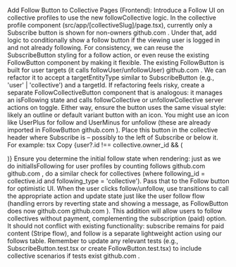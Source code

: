 Add Follow Button to Collective Pages (Frontend): Introduce a Follow UI on collective profiles to use the new followCollective logic. In the collective profile component (src/app/[collectiveSlug]/page.tsx), currently only a Subscribe button is shown for non-owners
github.com
. Under that, add logic to conditionally show a follow button if the viewing user is logged in and not already following. For consistency, we can reuse the SubscribeButton styling for a follow action, or even reuse the existing FollowButton component by making it flexible. The existing FollowButton is built for user targets (it calls followUser/unfollowUser)
github.com
. We can refactor it to accept a targetEntityType similar to SubscribeButton (e.g., 'user' | 'collective') and a targetId. If refactoring feels risky, create a separate FollowCollectiveButton component that is analogous: it manages an isFollowing state and calls followCollective or unfollowCollective server actions on toggle. Either way, ensure the button uses the same visual style: likely an outline or default variant button with an icon. You might use an icon like UserPlus for follow and UserMinus for unfollow (these are already imported in FollowButton
github.com
). Place this button in the collective header where Subscribe is – possibly to the left of Subscribe or below it. For example:
tsx
Copy
{user?.id !== collective.owner_id && (
  <div className="mt-4 flex gap-2">
    <FollowButton targetEntityType="collective" targetId={collective.id} targetName={collective.name} /* etc */ />
    <SubscribeButton ... />
  </div>
)}
Ensure you determine the initial follow state when rendering: just as we do initialIsFollowing for user profiles by counting follows
github.com
github.com
, do a similar check for collectives (where following_id = collective.id and following_type = 'collective'). Pass that to the Follow button for optimistic UI. When the user clicks follow/unfollow, use transitions to call the appropriate action and update state just like the user follow flow (handling errors by reverting state and showing a message, as FollowButton does now
github.com
github.com
). This addition will allow users to follow collectives without payment, complementing the subscription (paid) option. It should not conflict with existing functionality: subscribe remains for paid content (Stripe flow), and follow is a separate lightweight action using our follows table. Remember to update any relevant tests (e.g., SubscribeButton.test.tsx or create FollowButton.test.tsx) to include collective scenarios if tests exist
github.com
.
